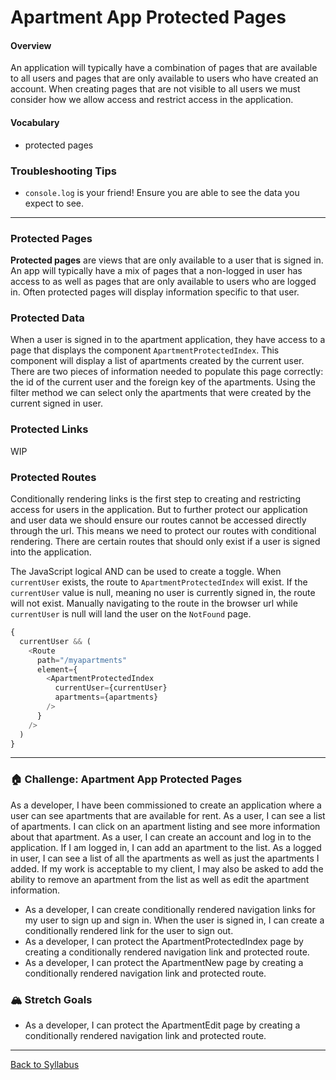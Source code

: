 # Apartment App Protected Pages

#### Overview

An application will typically have a combination of pages that are available to all users and pages that are only available to users who have created an account. When creating pages that are not visible to all users we must consider how we allow access and restrict access in the application.

#### Vocabulary

- protected pages

### Troubleshooting Tips

- `console.log` is your friend! Ensure you are able to see the data you expect to see.

---

### Protected Pages

**Protected pages** are views that are only available to a user that is signed in. An app will typically have a mix of pages that a non-logged in user has access to as well as pages that are only available to users who are logged in. Often protected pages will display information specific to that user.

### Protected Data

When a user is signed in to the apartment application, they have access to a page that displays the component `ApartmentProtectedIndex`. This component will display a list of apartments created by the current user. There are two pieces of information needed to populate this page correctly: the id of the current user and the foreign key of the apartments. Using the filter method we can select only the apartments that were created by the current signed in user.

### Protected Links

WIP

### Protected Routes

Conditionally rendering links is the first step to creating and restricting access for users in the application. But to further protect our application and user data we should ensure our routes cannot be accessed directly through the url. This means we need to protect our routes with conditional rendering. There are certain routes that should only exist if a user is signed into the application.

The JavaScript logical AND can be used to create a toggle. When `currentUser` exists, the route to `ApartmentProtectedIndex` will exist. If the `currentUser` value is null, meaning no user is currently signed in, the route will not exist. Manually navigating to the route in the browser url while `currentUser` is null will land the user on the `NotFound` page.

```javascript
{
  currentUser && (
    <Route
      path="/myapartments"
      element={
        <ApartmentProtectedIndex
          currentUser={currentUser}
          apartments={apartments}
        />
      }
    />
  )
}
```

---

### 🏠 Challenge: Apartment App Protected Pages

As a developer, I have been commissioned to create an application where a user can see apartments that are available for rent. As a user, I can see a list of apartments. I can click on an apartment listing and see more information about that apartment. As a user, I can create an account and log in to the application. If I am logged in, I can add an apartment to the list. As a logged in user, I can see a list of all the apartments as well as just the apartments I added. If my work is acceptable to my client, I may also be asked to add the ability to remove an apartment from the list as well as edit the apartment information.

- As a developer, I can create conditionally rendered navigation links for my user to sign up and sign in. When the user is signed in, I can create a conditionally rendered link for the user to sign out.
- As a developer, I can protect the ApartmentProtectedIndex page by creating a conditionally rendered navigation link and protected route.
- As a developer, I can protect the ApartmentNew page by creating a conditionally rendered navigation link and protected route.

### 🏔 Stretch Goals

- As a developer, I can protect the ApartmentEdit page by creating a conditionally rendered navigation link and protected route.

---

[Back to Syllabus](../../README.md#unit-nine-react-and-rails-with-authentication)
